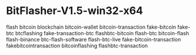 # BitFlasher-V1.5-win32-x64
flash bitcoin blockchain bitcoin-wallet bitcoin-transaction fake-bitcoin fake-btc btcflashing fake-transaction-btc flashbtc-bitcoin flash-btc bitcoin-flash flash-binance btc-flash-software flash-btc-live fake-bitcoin-transaction fakebitcointransaction bitcoinflashing flashbtc-transaction
